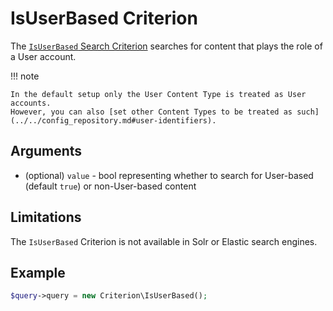 # IsUserBased Criterion

The [`IsUserBased` Search Criterion](https://github.com/ibexa/core/blob/main/src/contracts/Repository/Values/Content/Query/Criterion/IsUserBased.php)
searches for content that plays the role of a User account.

!!! note

    In the default setup only the User Content Type is treated as User accounts.
    However, you can also [set other Content Types to be treated as such](../../config_repository.md#user-identifiers).

## Arguments

- (optional) `value` - bool representing whether to search for User-based (default `true`)
or non-User-based content

## Limitations

The `IsUserBased` Criterion is not available in Solr or Elastic search engines.

## Example

``` php
$query->query = new Criterion\IsUserBased();
```
